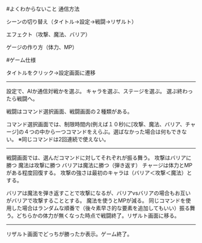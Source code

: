 #よくわからないこと
通信方法

シーンの切り替え（タイトル→設定→戦闘→リザルト）

エフェクト（攻撃、魔法、バリア）

ゲージの作り方（体力、MP）

#ゲーム仕様

タイトルをクリック→設定画面に遷移
****

設定で、AIか通信対戦かを選ぶ。
キャラを選ぶ、ステージを選ぶ。
選ぶ終わったら戦闘へ。

戦闘はコマンド選択画面、戦闘画面の２種類がある。

コマンド選択画面では、制限時間内(例えば１０秒)に[攻撃、魔法、バリア、チャージ]の４つの中から一つコマンドをえらぶ。選ばなかった場合は何もできない。
※同じコマンドは2回連続で使えない。
****

戦闘画面では、選んだコマンドに対してそれぞれが振る舞う。
攻撃はバリアに勝つ
魔法は攻撃に勝つ
バリアは魔法に勝つ（弾き返す）
チャージは体力とMPがある程度回復する。
攻撃の強さは最初のキャラは（バリア＜攻撃＜魔法）とする。

バリアは魔法を弾き返すことで攻撃になるが、バリアvsバリアの場合もお互いがバリアで攻撃することとする。
魔法を使うとMPが減る。
同じコマンドを使用した場合はランダムな順番で（後々素早さ的な要素を追加してもいい）振る舞う。どちらかの体力が無くなった時点で戦闘終了。リザルト画面に移る。

****
リザルト画面でどっちが勝ったか表示。ゲーム終了。
